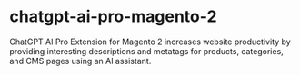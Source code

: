 # chatgpt-ai-pro-magento-2
ChatGPT AI Pro Extension for Magento 2 increases website productivity by providing interesting descriptions and metatags for products, categories, and CMS pages using an AI assistant.
